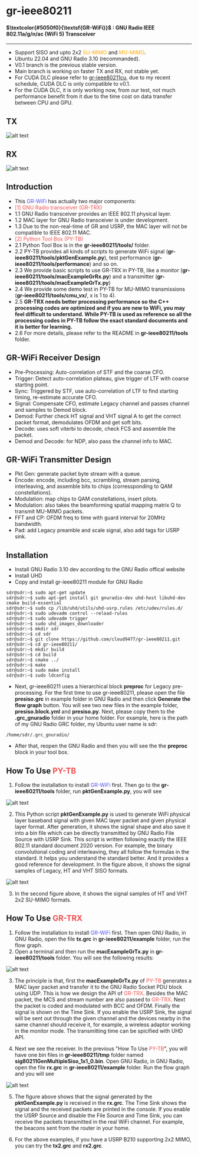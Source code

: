 # gr-ieee80211
#### $\textcolor{#5050f0}{\textsf{GR-WiFi}}$ : GNU Radio IEEE 802.11a/g/n/ac (WiFi 5) Transceiver
------
- Support SISO and upto 2x2 <font color=orange>SU-MIMO</font> and <font color=orange>MU-MIMO</font>.
- Ubuntu 22.04 and GNU Radio 3.10 (recommanded).
- V0.1 branch is the previous stable version.
- Main branch is working on faster TX and RX, not stable yet.
- For CUDA DLC please refer to [gr-ieee80211cu](https://github.com/cloud9477/gr-ieee80211cu), due to my recent schedule, CUDA DLC is only compatible to v0.1.
- For the CUDA DLC, it is only working now, from our test, not much performance benefit from it due to the time cost on data transfer between CPU and GPU.


TX
------
![alt text](https://github.com/cloud9477/gr-ieee80211/blob/main/figGrTx.png?raw=true)

RX
------
![alt text](https://github.com/cloud9477/gr-ieee80211/blob/main/figGrRx.png?raw=true)

Introduction
------
- This <font color=#5050f0>GR-WiFi</font> has actually two major components:
- <font color=#f05050>[1] GNU Radio transceiver (GR-TRX)</font>
- 1.1 GNU Radio transceiver provides an IEEE 802.11 physical layer.
- 1.2 MAC layer for GNU Radio transceiver is under development.
- 1.3 Due to the non-real-time of GR and USRP, the MAC layer will not be compatible to IEEE 802.11 MAC.
- <font color=#f05050>[2] Python Tool Box (PY-TB)</font>
- 2.1 Python Tool Box is in the **gr-ieee80211/tools/** folder.
- 2.2 PY-TB provides all kinds of scripts to generate WiFi signal (**gr-ieee80211/tools/pktGenExample.py**), test performance (**gr-ieee80211/tools/performance**) and so on.
- 2.3 We provide basic scripts to use GR-TRX in PY-TB, like a monitor (**gr-ieee80211/tools/macExampleGrRx.py**) and a transmitter (**gr-ieee80211/tools/macExampleGrTx.py**)
- 2.4 We provide some demo test in PY-TB for MU-MIMO transmissions (**gr-ieee80211/tools/cmu_vx/**, x is 1 to 4).
- 2.5 **GR-TRX needs better processing performance so the C++ processing codes are optimized and if you are new to WiFi, you may feel difficult to understand. While PY-TB is used as reference so all the processing codes in PY-TB follow the exact standard documents and it is better for learning.**
- 2.6 For more details, please refer to the README in **gr-ieee80211/tools** folder.

GR-WiFi Receiver Design
------
- Pre-Processing: Auto-correlation of STF and the coarse CFO.
- Trigger: Detect auto-correlation plateau, give trigger of LTF with coarse starting point.
- Sync: Triggered by STF, use auto-correlation of LTF to find starting timing, re-estimate accurate CFO.
- Signal: Compensate CFO, estimate Legacy channel and passes channel and samples to Demod block.
- Demod: Further check HT signal and VHT signal A to get the correct packet format, demodulates OFDM and get soft bits.
- Decode: uses soft viterbi to decode, check FCS and assemble the packet.
- Demod and Decode: for NDP, also pass the channel info to MAC.

GR-WiFi Transmitter Design
------
- Pkt Gen: generate packet byte stream with a queue.
- Encode: encode, including bcc, scrambling, stream parsing, interleaving, and assemble bits to chips (corressponding to QAM constellations).
- Modulation: map chips to QAM constellations, insert pilots.
- Modulation: also takes the beamforming spatial mapping matrix Q to transmit MU-MIMO packets.
- FFT and CP: OFDM freq to time with guard interval for 20MHz bandwidth.
- Pad: add Legacy preamble and scale signal, also add tags for USRP sink.

Installation
------
- Install GNU Radio 3.10 dev according to the GNU Radio offical website
- Install UHD
- Copy and install gr-ieee80211 module for GNU Radio
```console
sdr@sdr:~$ sudo apt-get update
sdr@sdr:~$ sudo apt-get install git gnuradio-dev uhd-host libuhd-dev cmake build-essential
sdr@sdr:~$ sudo cp /lib/uhd/utils/uhd-usrp.rules /etc/udev/rules.d/
sdr@sdr:~$ sudo udevadm control --reload-rules
sdr@sdr:~$ sudo udevadm trigger
sdr@sdr:~$ sudo uhd_images_downloader
sdr@sdr:~$ mkdir sdr
sdr@sdr:~$ cd sdr
sdr@sdr:~$ git clone https://github.com/cloud9477/gr-ieee80211.git
sdr@sdr:~$ cd gr-ieee80211/
sdr@sdr:~$ mkdir build
sdr@sdr:~$ cd build
sdr@sdr:~$ cmake ../
sdr@sdr:~$ make
sdr@sdr:~$ sudo make install
sdr@sdr:~$ sudo ldconfig
```
- Next, gr-ieee80211 uses a hierarchical block **preproc** for Legacy pre-processing. For the first time to use gr-ieee80211, please open the file **presiso.grc** in example folder in GNU Radio and then click **Generate the flow graph** button. You will see two new files in the example folder, **presiso.block.yml** and **presiso.py**. Next, please copy them to the **.grc_gnuradio** folder in your home folder. For example, here is the path of my GNU Radio GRC folder, my Ubuntu user name is sdr:
```
/home/sdr/.grc_gnuradio/
```
- After that, reopen the GNU Radio and then you will see the the **preproc** block in your tool box.

How To Use <font color=#f05050>PY-TB</font>
------
1. Follow the installation to install <font color=#5050f0>GR-WiFi</font> first. Then go to the **gr-ieee80211/tools** folder, run **pktGenExample.py**, you will see

![alt text](https://github.com/cloud9477/gr-ieee80211/blob/main/figExample1.png?raw=true)

2. This Python script **pktGenExample.py** is used to generate WiFi physical layer baseband signal with given MAC layer packet and given physical layer format. After generation, it shows the signal shape and also save it into a bin file which can be directly transmitted by GNU Radio File Source with USRP Sink. This script is written following exactly the IEEE 802.11 standard document 2020 version. For example, the binary convolutional coding and interleaving, they all follow the formulas in the standard. It helps you understand the standard better. And it provides a good reference for development. In the figure above, it shows the signal samples of Legacy, HT and VHT SISO formats.

![alt text](https://github.com/cloud9477/gr-ieee80211/blob/main/figExample2.png?raw=true)

3. In the second figure above, it shows the signal samples of HT and VHT 2x2 SU-MIMO formats.

How To Use <font color=#f05050>GR-TRX</font>
------
1. Follow the installation to install <font color=#5050f0>GR-WiFi</font> first. Then open GNU Radio, in GNU Radio, open the file **tx.grc** in **gr-ieee80211/example** folder, run the flow graph.
2. Open a terminal and then run the **macExampleGrTx.py** in **gr-ieee80211/tools** folder. You will see the following results:

![alt text](https://github.com/cloud9477/gr-ieee80211/blob/main/figExample3.png?raw=true)

3. The principle is that, first the **macExampleGrTx.py** of <font color=#f05050>PY-TB</font> generates a MAC layer packet and transfer it to the GNU Radio Socket PDU block using UDP. This is how we design the API of <font color=#f05050>GR-TRX</font>. Besides the MAC packet, the MCS and stream number are also passed to <font color=#f05050>GR-TRX</font>. Next the packet is coded and modulated with BCC and OFDM. Finally the signal is shown on the Time Sink. If you enable the USRP Sink, the signal will be sent out through the given channel and the devices nearby in the same channel should receive it, for example, a wireless adaptor working in the monitor mode. The transmitting time can be spicified with UHD API.

4. Next we see the receiver. In the previous "How To Use <font color=#f05050>PY-TB</font>", you will have one bin files in **gr-ieee80211/tmp** folder named **sig80211GenMultipleSiso_1x1_0.bin**. Open GNU Radio, in GNU Radio, open the file **rx.grc** in **gr-ieee80211/example** folder. Run the flow graph and you will see

![alt text](https://github.com/cloud9477/gr-ieee80211/blob/main/figExample4.png?raw=true)

5. The figure above shows that the signal generated by the **pktGenExample.py** is received in the **rx.grc**. The Time Sink shows the signal and the received packets are printed in the console. If you enable the USRP Source and disable the File Source and Time Sink, you can receive the packets transmitted in the real WiFi channel. For example, the beacons sent from the router in your home.

6. For the above examples, if you have a USRP B210 supporting 2x2 MIMO, you can try the **tx2.grc** and **rx2.grc**.